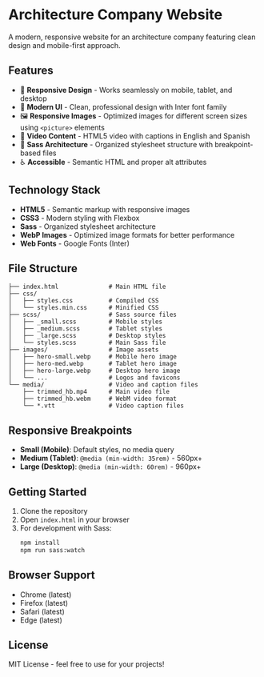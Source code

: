 # Architecture Company Website

A modern, responsive website for an architecture company featuring clean design and mobile-first approach.

## Features

- 📱 **Responsive Design** - Works seamlessly on mobile, tablet, and desktop
- 🎨 **Modern UI** - Clean, professional design with Inter font family
- 🖼️ **Responsive Images** - Optimized images for different screen sizes using `<picture>` elements
- 🎥 **Video Content** - HTML5 video with captions in English and Spanish
- 📐 **Sass Architecture** - Organized stylesheet structure with breakpoint-based files
- ♿ **Accessible** - Semantic HTML and proper alt attributes

## Technology Stack

- **HTML5** - Semantic markup with responsive images
- **CSS3** - Modern styling with Flexbox
- **Sass** - Organized stylesheet architecture
- **WebP Images** - Optimized image formats for better performance
- **Web Fonts** - Google Fonts (Inter)

## File Structure

```
├── index.html              # Main HTML file
├── css/
│   ├── styles.css          # Compiled CSS
│   └── styles.min.css      # Minified CSS
├── scss/                   # Sass source files
│   ├── _small.scss         # Mobile styles
│   ├── _medium.scss        # Tablet styles  
│   ├── _large.scss         # Desktop styles
│   └── styles.scss         # Main Sass file
├── images/                 # Image assets
│   ├── hero-small.webp     # Mobile hero image
│   ├── hero-med.webp       # Tablet hero image
│   ├── hero-large.webp     # Desktop hero image
│   └── ...                 # Logos and favicons
└── media/                  # Video and caption files
    ├── trimmed_hb.mp4      # Main video file
    ├── trimmed_hb.webm     # WebM video format
    └── *.vtt               # Video caption files
```

## Responsive Breakpoints

- **Small (Mobile)**: Default styles, no media query
- **Medium (Tablet)**: `@media (min-width: 35rem)` - 560px+
- **Large (Desktop)**: `@media (min-width: 60rem)` - 960px+

## Getting Started

1. Clone the repository
2. Open `index.html` in your browser
3. For development with Sass:
   ```bash
   npm install
   npm run sass:watch
   ```

## Browser Support

- Chrome (latest)
- Firefox (latest)
- Safari (latest)
- Edge (latest)

## License

MIT License - feel free to use for your projects!